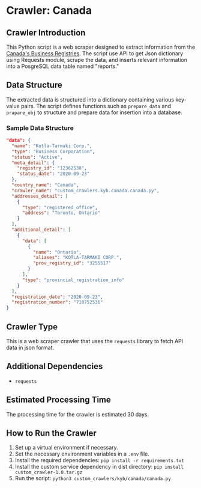 # Crawler: Canada

## Crawler Introduction
This Python script is a web scraper designed to extract information from the [Canada's Business Registries](https://beta.canadasbusinessregistries.ca/search). The script use API to get Json dictionary using Requests module, scrape the data, and inserts relevant information into a PosgreSQL data table named "reports."

## Data Structure
The extracted data is structured into a dictionary containing various key-value pairs. The script defines functions such as `prepare_data` and `prapare_obj` to structure and prepare data for insertion into a database.

### Sample Data Structure
```json
"data": {
  "name": "Kotla-Tarmaki Corp.",
  "type": "Business Corporation",
  "status": "Active",
  "meta_detail": {
    "registry_id": "12362538",
    "status_date": "2020-09-23"
  },
  "country_name": "Canada",
  "crawler_name": "custom_crawlers.kyb.canada.canada.py",
  "addresses_detail": [
    {
      "type": "registered_office",
      "address": "Toronto, Ontario"
    }
  ],
  "additional_detail": [
    {
      "data": [
        {
          "name": "Ontario",
          "aliases": "KOTLA-TARMAKI CORP.",
          "prov_registry_id": "3255517"
        }
      ],
      "type": "provincial_registration_info"
    }
  ],
  "registration_date": "2020-09-23",
  "registration_number": "710752536"
}
```

## Crawler Type
This is a web scraper crawler that uses the `requests` library to fetch API data in json format.

## Additional Dependencies
- `requests`

## Estimated Processing Time
The processing time for the crawler is estimated 30 days.

## How to Run the Crawler
1. Set up a virtual environment if necessary.
2. Set the necessary environment variables in a `.env` file.
3. Install the required dependencies: `pip install -r requirements.txt`
4. Install the custom service dependency in dist directory: `pip install custom_crawler-1.0.tar.gz` 
5. Run the script: `python3 custom_crawlers/kyb/canada/canada.py`
